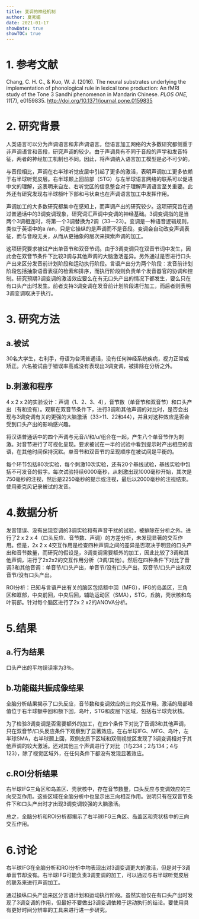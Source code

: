 ```yaml
---
title: 变调的神经机制
author: 夏秀媚
date: 2021-01-17
showDate: true
showTOC: true
---
```

# 1. 参考文献
Chang, C. H. C., & Kuo, W. J. (2016). The neural substrates underlying the implementation of phonological rule in lexical tone production: An fMRI study of the Tone 3 Sandhi phenomenon in Mandarin Chinese. *PLOS ONE, 11*(7), e0159835. http://doi.org/10.1371/journal.pone.0159835
# 2. 研究背景
人类语言可以分为声调语言和非声调语言。但语言加工网络的大多数研究都侧重于非声调语言和音段，研究声调的较少。由于声调具有不同于音段的声学和发音特征，两者的神经加工机制也不同。因此，将声调纳入语言加工模型是必不可少的。

与音段相比，声调在右半球听觉皮层中引起了更多的激活，表明声调加工更多依赖于右半球听觉皮层。右半球颞上回前部（STG）与左半球语言网络的联系可以促进中文的理解，这表明来自左、右听觉区的信息整合对于理解声调语言至关重要。此外还有研究发现右半球额叶下部和弓状束也在声调语言加工中发挥作用。

声调加工的大多数研究都集中在感知上，而声调产出的研究较少。这项研究旨在通过普通话中的3调变调现象，研究词汇声调中变调的神经基础。3调变调指的是当两个3调相连时，将第一个3调替换为2调（33—23）。变调是一种语音逻辑规则，类似于英语中的a /an，只是它操纵的是声调而不是音段。变调会自动改变声调表征，而与音段无关，从而从更抽象的层次来探索声调的加工。

这项研究要求被试产出单音节和双音节词。由于3调变调只在双音节词中发生，因此会在双音节条件下比较3调与其他声调的大脑激活差异。另外通过是否进行口头产出来区分发音前计划阶段和运动执行阶段。言语产出分为两个阶段：发音前计划阶段包括抽象语音表征的检索和排序，而执行阶段则负责单个发音器官的协调和控制。研究预期3调变调的激活效应要么在有无口头产出的情况下都发生，要么只在有口头产出时发生。前者支持3调变调在发音前计划阶段进行加工，而后者则表明3调变调取决于执行。

# 3. 研究方法
## a.被试
30名大学生，右利手，母语为台湾普通话，没有任何神经系统疾病，视力正常或矫正。六名被试由于错误率高或没有表现出3调变调，被排除在分析之外。
## b.刺激和程序

4 x 2 x 2的实验设计：声调（1、2、3、4），音节数（单音节和双音节）和口头产出（有和没有）。观察在双音节条件下，进行3调和其他声调的对比时，是否会出现与3调变调有关的更强的大脑激活（33>11、22和44），并且对这种效应是否会受到口头产出的影响感兴趣。

将汉语普通话中的四个声调与元音/i/和/u/组合在一起，产生八个单音节作为刺激。对音节进行了可视化呈现。要求被试在一半的试验中看到提示时产出相应的言语，在其他时间保持沉默。单音节和双音节的呈现顺序在被试间是平衡的。

每个环节包括80次实验，每个刺激10次实验，还有20个基线试验，基线实验中包括不可发音的假字。每次试验持续6000毫秒，从刺激出现1000毫秒开始，其次是750毫秒的注视，然后是2250毫秒的提示或注视，最后以2000毫秒的注视结束。使用麦克风记录被试的发音。

# 4.数据分析
发音错误、没有出现变调的3调实验和有声音干扰的试验，被排除在分析之外。进行了2 x 2 x 4（口头反应、音节数、声调）的方差分析，未发现显著的交互作用。但是，2x 2 x 4交互作用是检查四种声调之间的差异是否取决于明显的口头产出和音节数量，而研究的假设是，3调变调需要额外的加工，因此比较了3调和其他声调，进行了2x2x2的交互作用分析（3调/其他）。然后在四种条件下对比了音调3和其他音调：单音节/口头产出，单音节/没有口头产出，双音节/口头产出和双音节/没有口头产出。

ROI分析：已知与言语产出有关的脑区包括额中回（MFG），IFG的岛盖区，三角区和眶部，中央前回，中央后回，辅助运动区（SMA），STG，丘脑，壳状核和岛叶前部。针对每个脑区进行了2x 2 x2的ANOVA分析。

# 5.结果
## a.行为结果
口头产出的平均误读率为3％。
## b.功能磁共振成像结果
全脑分析结果揭示了口头反应，音节数和变调效应的三向交互作用。激活的局部峰值位于右半球额中回和额下回，岛叶，STG和皮层下区域，包括右半球壳状核。

为了检验3调变调是否需要额外的加工，在四个条件下对比了音调3和其他声调，只在双音节/口头反应条件下观察到了显著效应。在右半球IFG、MFG、岛叶，左半球SMA，右半球颞上回，双侧皮质下区域和双侧视觉区发现了3调变调相对于其他声调的较大激活。还对其他三个声调进行了对比（1与234；2与134；4与123），除了视觉区域外，在任何条件下都没有发现显著效应。
## c.ROI分析结果
右半球IFG三角区和岛盖区、壳状核中，存在音节数量，口头反应与变调效应的三向交互作用。这些区域在全脑分析中也显示出三向相互作用。说明只有在双音节条件下和口头产出时才出现3调变调较强的大脑激活。

总之，全脑分析和ROI分析都揭示了右半球IFG三角区、岛盖区和壳状核中的三向交互作用。

# 6.讨论
右半球IFG在全脑分析和ROI分析中均表现出对3调变调更大的激活，但是对于3调单音节却没有。右半球IFG可能负责3调变调的加工，可以通过与右半球听觉皮层的联系来进行声调加工。

通过操纵口头产出来区分言语计划和运动执行阶段。虽然实验仅在有口头产出时发现了3调变调的作用，但最好不要做出3调变调依赖于运动执行的结论。要使用具有更好时间分辨率的工具来进行进一步研究。

















